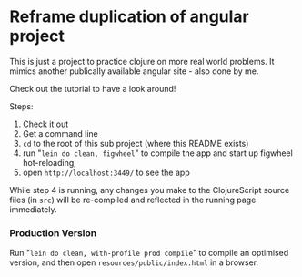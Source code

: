 # Reframe duplication of angular project  

This is just a project to practice clojure on more real world problems. It mimics another publically available angular site - also done by me.

Check out the tutorial to have a look around!


Steps:

1. Check it out
2. Get a command line
3. `cd` to the root of this sub project (where this README exists)
4. run "`lein do clean, figwheel`"  to compile the app and start up figwheel hot-reloading, 
5. open `http://localhost:3449/` to see the app

While step 4 is running, any changes you make to the ClojureScript 
source files (in `src`) will be re-compiled and reflected in the running 
page immediately.

### Production Version

Run "`lein do clean, with-profile prod compile`" to compile an optimised 
version, and then open `resources/public/index.html` in a browser.
